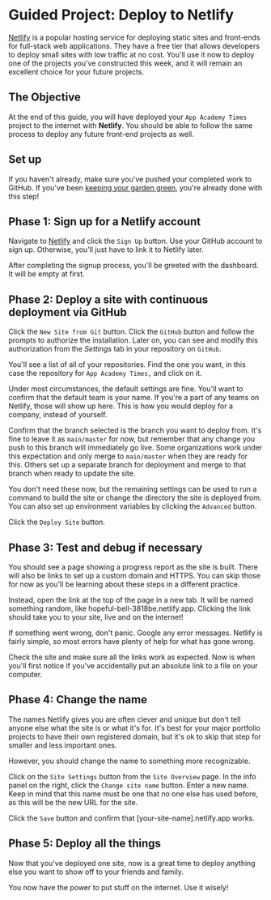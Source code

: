 # Guided Project: Deploy to Netlify

[Netlify] is a popular hosting service for deploying static sites and front-ends
for full-stack web applications.  They have a free tier that allows developers
to deploy small sites with low traffic at no cost.  You'll use it now to deploy
one of the projects you've constructed this week, and it will remain an excellent
choice for your future projects.

## The Objective

At the end of this guide, you will have deployed your `App Academy Times`
project to the internet with **Netlify**.  You should be able to follow the same
process to deploy any future front-end projects as well.

## Set up

If you haven't already, make sure you've pushed your completed work to GitHub.
If you've been [keeping your garden green], you're already done with this step!

## Phase 1: Sign up for a Netlify account

Navigate to [Netlify] and click the `Sign Up` button.  Use your GitHub account
to sign up.  Otherwise, you'll just have to link it to Netlify later.

After completing the signup process, you'll be greeted with the dashboard.  It
will be empty at first.

## Phase 2: Deploy a site with continuous deployment via GitHub

Click the `New Site from Git` button. Click the `GitHub` button and follow the
prompts to authorize the installation.  Later on, you can see and modify this
authorization from the _Settings_ tab in your repository on `GitHub`.

You'll see a list of all of your repositories.  Find the one you want, in this
case the repository for `App Academy Times,` and click on it.

Under most circumstances, the default settings are fine.  You'll want to confirm
that the default team is your name.  If you're a part of any teams on Netlify,
those will show up here.  This is how you would deploy for a company, instead of
yourself.

Confirm that the branch selected is the branch you want to deploy from.  It's
fine to leave it as `main/master` for now, but remember that any change you push
to this branch will immediately go live.  Some organizations work under this
expectation and only merge to `main/master` when they are ready for this. Others
set up a separate branch for deployment and merge to that branch when ready to
update the site.

You don't need these now, but the remaining settings can be used to run a
command to build the site or change the directory the site is deployed from. You
can also set up environment variables by clicking the `Advanced` button.

Click the `Deploy Site` button.

## Phase 3: Test and debug if necessary

You should see a page showing a progress report as the site is built.  There
will also be links to set up a custom domain and HTTPS.  You can skip those for
now as you'll be learning about these steps in a different practice.

Instead, open the link at the top of the page in a new tab.  It will be named
something random, like hopeful-bell-3818be.netlify.app.  Clicking the link
should take you to your site, live and on the internet!

If something went wrong, don't panic.  Google any error messages.  Netlify is
fairly simple, so most errors have plenty of help for what has gone wrong.

Check the site and make sure all the links work as expected.  Now is when you'll
first notice if you've accidentally put an absolute link to a file on your
computer.

## Phase 4: Change the name

The names Netlify gives you are often clever and unique but don't tell anyone
else what the site is or what it's for.  It's best for your major portfolio
projects to have their own registered domain, but it's ok to skip that step for
smaller and less important ones.

However, you should change the name to something more recognizable.

Click on the `Site Settings` button from the `Site Overview` page.  In the info
panel on the right, click the `Change site name` button.  Enter a new name.
Keep in mind that this name must be one that no one else has used before, as
this will be the new URL for the site.

Click the `Save` button and confirm that [your-site-name].netlify.app works.

## Phase 5: Deploy all the things

Now that you've deployed one site, now is a great time to deploy anything else
you want to show off to your friends and family.

You now have the power to put stuff on the internet.  Use it wisely!

[keeping your garden green]: https://open.appacademy.io/learn/student-handbook/code-of-conduct/committing-with-a-a-projects
[Netlify]: https://www.netlify.com/
